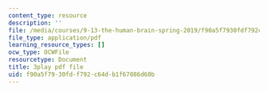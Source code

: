 ```yaml
---
content_type: resource
description: ''
file: /media/courses/9-13-the-human-brain-spring-2019/f90a5f7930fdf792c64db1f67086d60b_YVHM8dSkimo.pdf
file_type: application/pdf
learning_resource_types: []
ocw_type: OCWFile
resourcetype: Document
title: 3play pdf file
uid: f90a5f79-30fd-f792-c64d-b1f67086d60b
---
```

